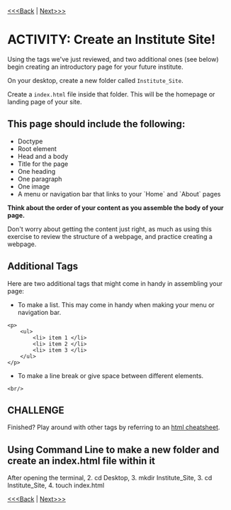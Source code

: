 [<<<Back](conventions.md) | [Next>>>](css_basic.md)

#  ACTIVITY: Create an Institute Site!

Using the tags we've just reviewed, and two additional ones (see below) begin creating an introductory page for your future institute. 

On your desktop, create a new folder called `Institute_Site`. 

Create a `index.html` file inside that folder. This will be the homepage or landing page of your site. 

## This page should include the following:
<p>
    <ul>
        <li> Doctype </li>
        <li> Root element </li>
        <li> Head and a body </li>
        <li> Title for the page </li>
        <li> One heading </li>
        <li> One paragraph </li>
        <li> One image </li>
        <li> A menu or navigation bar that links to your `Home` and `About` pages </li>
    </ul>
    <strong>Think about the order of your content as you assemble the body of your page.</strong> 
</p>

Don't worry about getting the content just right, as much as using this exercise to review the structure of a webpage, and practice creating a webpage. 

## Additional Tags
Here are two additional tags that might come in handy in assembling your page:
<p>
    <ul>
        <li> To make a list. This may come in handy when making your menu or navigation bar. </li>
    </ul>
</p>

```
<p>
    <ul>
        <li> item 1 </li>
        <li> item 2 </li>
        <li> item 3 </li>
    </ul>
</p>
```

<p>
    <ul>
        <li> To make a line break or give space between different elements. </li>
    </ul>
</p>

```
<br/>
```

## CHALLENGE
Finished? Play around with other tags by referring to an [html cheatsheet](http://www.simplehtmlguide.com/cheatsheet.php). 

## Using Command Line to make a new folder and create an index.html file within it
After opening the terminal, 2. cd Desktop, 3. mkdir Institute_Site, 3. cd Institute_Site, 4. touch index.html

[<<<Back](conventions.md) | [Next>>>](css_basic.md) 
